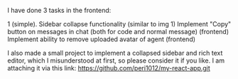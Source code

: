 I have done 3 tasks in the frontend:

1 (simple).  Sidebar collapse functionality (similar to img 1)
Implement "Copy" button on messages in chat (both for code and normal message) (frontend)
Implement ability to remove uploaded avatar of agent (frontend)


I also made a small project to implement a collapsed sidebar and rich text editor, which I misunderstood at first, so please consider it if you like. I am attaching it via this link: 
https://github.com/peri1012/my-react-app.git
